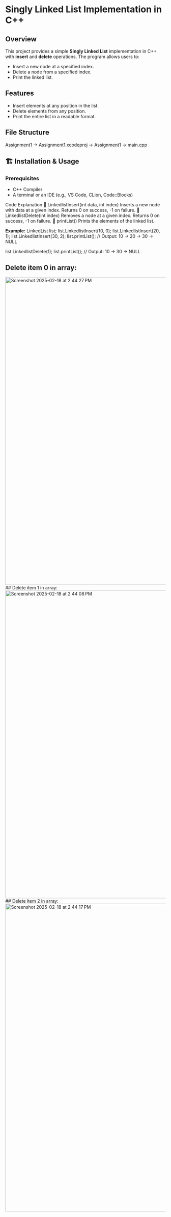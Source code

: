 # Singly Linked List Implementation in C++

## Overview
This project provides a simple **Singly Linked List** implementation in C++ with **insert** and **delete** operations. The program allows users to:
- Insert a new node at a specified index.
- Delete a node from a specified index.
- Print the linked list.

## Features
- Insert elements at any position in the list.
- Delete elements from any position.
- Print the entire list in a readable format.

## File Structure
Assignment1
  -> Assignment1.xcodeproj
  -> Assignment1
        -> main.cpp

## 🏗️ Installation & Usage
### Prerequisites
- C++ Compiler
- A terminal or an IDE (e.g., VS Code, CLion, Code::Blocks)

Code Explanation
🔹 LinkedlistInsert(int data, int index)
Inserts a new node with data at a given index.
Returns 0 on success, -1 on failure.
🔹 LinkedlistDelete(int index)
Removes a node at a given index.
Returns 0 on success, -1 on failure.
🔹 printList()
Prints the elements of the linked list.

**Example:**
LinkedList list;
list.LinkedlistInsert(10, 0);
list.LinkedlistInsert(20, 1);
list.LinkedlistInsert(30, 2);
list.printList();  // Output: 10 -> 20 -> 30 -> NULL

list.LinkedlistDelete(1);
list.printList();  // Output: 10 -> 30 -> NULL

## Delete item 0 in array:
<img width="967" alt="Screenshot 2025-02-18 at 2 44 27 PM" src="https://github.com/user-attachments/assets/160a6ac7-e902-4661-8d42-41e926cd6565" />
## Delete item 1 in array:
<img width="967" alt="Screenshot 2025-02-18 at 2 44 08 PM" src="https://github.com/user-attachments/assets/e1123d1f-3c1e-4b43-882f-65a10e7b8dd5" />
## Delete item 2 in array:
<img width="967" alt="Screenshot 2025-02-18 at 2 44 17 PM" src="https://github.com/user-attachments/assets/1a5d95f7-0321-43f2-a1ca-babb49db6072" />

